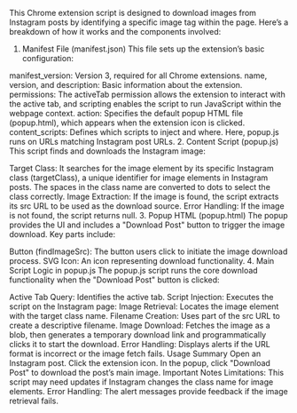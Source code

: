 This Chrome extension script is designed to download images from Instagram posts by identifying a specific image tag within the page. Here’s a breakdown of how it works and the components involved:

1. Manifest File (manifest.json)
This file sets up the extension’s basic configuration:

manifest_version: Version 3, required for all Chrome extensions.
name, version, and description: Basic information about the extension.
permissions: The activeTab permission allows the extension to interact with the active tab, and scripting enables the script to run JavaScript within the webpage context.
action: Specifies the default popup HTML file (popup.html), which appears when the extension icon is clicked.
content_scripts: Defines which scripts to inject and where. Here, popup.js runs on URLs matching Instagram post URLs.
2. Content Script (popup.js)
This script finds and downloads the Instagram image:

Target Class: It searches for the image element by its specific Instagram class (targetClass), a unique identifier for image elements in Instagram posts. The spaces in the class name are converted to dots to select the class correctly.
Image Extraction: If the image is found, the script extracts its src URL to be used as the download source.
Error Handling: If the image is not found, the script returns null.
3. Popup HTML (popup.html)
The popup provides the UI and includes a "Download Post" button to trigger the image download. Key parts include:

Button (findImageSrc): The button users click to initiate the image download process.
SVG Icon: An icon representing download functionality.
4. Main Script Logic in popup.js
The popup.js script runs the core download functionality when the "Download Post" button is clicked:

Active Tab Query: Identifies the active tab.
Script Injection: Executes the script on the Instagram page:
Image Retrieval: Locates the image element with the target class name.
Filename Creation: Uses part of the src URL to create a descriptive filename.
Image Download: Fetches the image as a blob, then generates a temporary download link and programmatically clicks it to start the download.
Error Handling: Displays alerts if the URL format is incorrect or the image fetch fails.
Usage Summary
Open an Instagram post.
Click the extension icon.
In the popup, click "Download Post" to download the post’s main image.
Important Notes
Limitations: This script may need updates if Instagram changes the class name for image elements.
Error Handling: The alert messages provide feedback if the image retrieval fails.
